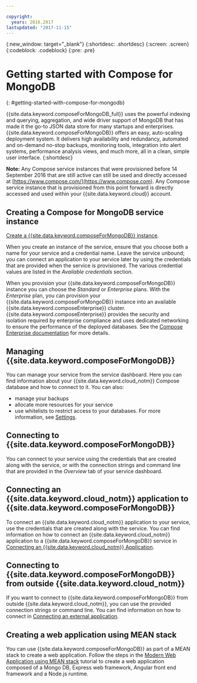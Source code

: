 ```yaml
---

copyright:
  years: 2016,2017
lastupdated: "2017-11-15"
---
```


{:new_window: target="_blank"}
{:shortdesc: .shortdesc}
{:screen: .screen}
{:codeblock: .codeblock}
{:pre: .pre}

# Getting started with Compose for MongoDB
{: #getting-started-with-compose-for-mongodb}

{{site.data.keyword.composeForMongoDB_full}} uses the powerful indexing and querying, aggregation, and wide driver support of MongoDB that has made it the go-to JSON data store for many startups and enterprises. {{site.data.keyword.composeForMongoDB}} offers an easy, auto-scaling deployment system. It delivers high availability and redundancy, automated and on-demand no-stop backups, monitoring tools, integration into alert systems, performance analysis views, and much more, all in a clean, simple user interface.
{:shortdesc}

**Note:** Any Compose service instances that were provisioned before 14 September 2016 that are still active can still be used and directly accessed at [https://www.compose.com/](https://www.compose.com). Any Compose service instance that is provisioned from this point forward is directly accessed and used within your {{site.data.keyword.cloud}} account.

## Creating a Compose for MongoDB service instance

[Create a {{site.data.keyword.composeForMongoDB}} instance](https://console.ng.bluemix.net/catalog/services/compose-for-mongodb/).

When you create an instance of the service, ensure that you choose both a name for your service and a credential name. Leave the service unbound; you can connect an application to your service later by using the credentials that are provided when the service is provisioned.  The various credential values are listed in the *Available credentials* section.

When you provision your {{site.data.keyword.composeForMongoDB}} instance you can choose the *Standard* or *Enterprise* plans. With the *Enterprise* plan, you can provision your {{site.data.keyword.composeForMongoDB}} instance into an available {{site.data.keyword.composeEnterprise}} cluster. {{site.data.keyword.composeEnterprise}} provides the security and isolation required by enterprise compliance and uses dedicated networking to ensure the performance of the deployed databases. See the [Compose Enterprise documentation](../ComposeEnterprise/index.html) for more details.

## Managing {{site.data.keyword.composeForMongoDB}}

You can manage your service from the service dashboard. Here you can find information about your {{site.data.keyword.cloud_notm}} Compose database and how to connect to it. You can also:
- manage your backups
- allocate more resources for your service
- use whitelists to restrict access to your databases. 
For more information, see [Settings](./dashboard-settings.html).

## Connecting to {{site.data.keyword.composeForMongoDB}}

You can connect to your service using the credentials that are created along with the service, or with the connection strings and command line that are provided in the *Overview* tab of your service dashboard.

## Connecting an {{site.data.keyword.cloud_notm}} application to {{site.data.keyword.composeForMongoDB}}

To connect an {{site.data.keyword.cloud_notm}} application to your service, use the credentials that are created along with the service. You can find information on how to connect an {{site.data.keyword.cloud_notm}} application to a {{site.data.keyword.composeForMongoDB}} service in [Connecting an {{site.data.keyword.cloud_notm}} Application](./connecting-bluemix-app.html).

## Connecting to {{site.data.keyword.composeForMongoDB}} from outside {{site.data.keyword.cloud_notm}}

If you want to connect to {{site.data.keyword.composeForMongoDB}} from outside {{site.data.keyword.cloud_notm}}, you can use the provided connection strings or command line. You can find information on how to connect in [Connecting an external application](./connecting-external.html).

## Creating a web application using MEAN stack

You can use {{site.data.keyword.composeForMongoDB}} as part of a MEAN stack to create a web application. Follow the steps in the [Modern Web Application using MEAN stack](../../tutorials/mean-stack.html) tutorial to create a web application composed of a Mongo DB, Express web framework, Angular front end framework and a Node.js runtime.
